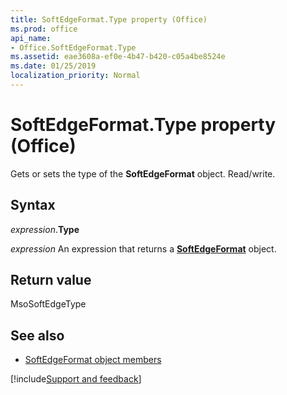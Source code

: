 ```yaml
---
title: SoftEdgeFormat.Type property (Office)
ms.prod: office
api_name:
- Office.SoftEdgeFormat.Type
ms.assetid: eae3608a-ef0e-4b47-b420-c05a4be8524e
ms.date: 01/25/2019
localization_priority: Normal
---
```



# SoftEdgeFormat.Type property (Office)

Gets or sets the type of the **SoftEdgeFormat** object. Read/write.


## Syntax

_expression_.**Type**

_expression_ An expression that returns a **[SoftEdgeFormat](Office.SoftEdgeFormat.md)** object.


## Return value

MsoSoftEdgeType


## See also

- [SoftEdgeFormat object members](overview/Library-Reference/softedgeformat-members-office.md)



[!include[Support and feedback](~/includes/feedback-boilerplate.md)]